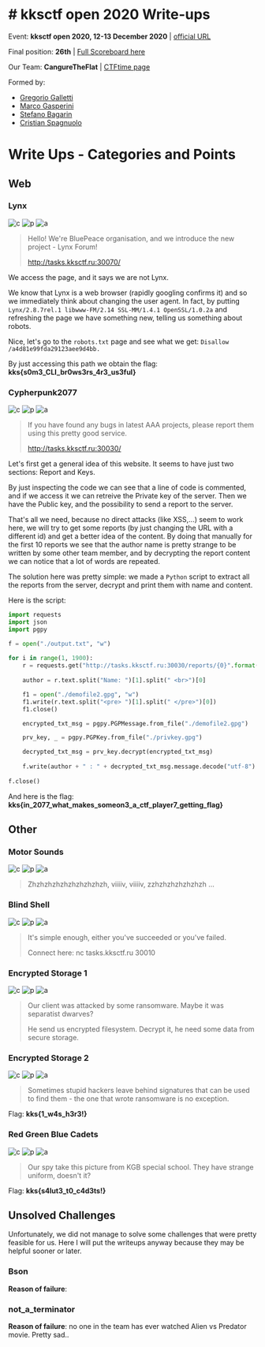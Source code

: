 # \# kksctf open 2020 Write-ups
Event: **kksctf open 2020, 12-13 December 2020** | [official URL](https://open.kksctf.ru/tasks)

Final position: **26th** | [Full Scoreboard here](https://ctftime.org/event/1112)

Our Team: **CangureTheFlat** | [CTFtime page](https://ctftime.org/team/137370)

Formed by: 
* [Gregorio Galletti](https://github.com/gregalletti)
* [Marco Gasperini](https://github.com/marcuz1996)
* [Stefano Bagarin](https://github.com/stepolimi)
* [Cristian Spagnuolo](https://github.com/filippinifra)

# Write Ups - Categories and Points
## Web

### Lynx
![c](https://img.shields.io/badge/Web-green) ![p](https://img.shields.io/badge/Points-204-success) ![a](https://img.shields.io/badge/author-b4g4,_grigg0swagg0-lightgrey)

> Hello! We're BluePeace organisation, and we introduce the new project - Lynx Forum!
>
> http://tasks.kksctf.ru:30070/

We access the page, and it says we are not Lynx. 

We know that Lynx is a web browser (rapidly googling confirms it) and so we immediately think about changing the user agent. In fact, by putting ```Lynx/2.8.7rel.1 libwww-FM/2.14 SSL-MM/1.4.1 OpenSSL/1.0.2a``` and refreshing the page we have something new, telling us something about robots. 

Nice, let's go to the ```robots.txt``` page and see what we get: ```Disallow /a4d81e99fda29123aee9d4bb.```

By just accessing this path we obtain the flag: **kks{s0m3_CLI_br0ws3rs_4r3_us3ful}**

### Cypherpunk2077
![c](https://img.shields.io/badge/Web-green) ![p](https://img.shields.io/badge/Points-392-success) ![a](https://img.shields.io/badge/author-b4g4,_grigg0swagg0-lightgrey)

> If you have found any bugs in latest AAA projects, please report them using this pretty good service.
>
> http://tasks.kksctf.ru:30030/

Let's first get a general idea of this website. It seems to have just two sections: Report and Keys. 

By just inspecting the code we can see that a line of code is commented, and if we access it we can retreive the Private key of the server. Then we have the Public key, and the possibility to send a report to the server. 

That's all we need, because no direct attacks (like XSS,...) seem to work here, we will try to get some reports (by just changing the URL with a different id) and get a better idea of the content. By doing that manually for the first 10 reports we see that the author name is pretty strange to be written by some other team member, and by decrypting the report content we can notice that a lot of words are repeated. 

The solution here was pretty simple: we made a ```Python``` script to extract all the reports from the server, decrypt and print them with name and content. 

Here is the script:
```python
import requests
import json
import pgpy

f = open("./output.txt", "w")
	
for i in range(1, 1900):
	r = requests.get("http://tasks.kksctf.ru:30030/reports/{0}".format(i))
	
	author = r.text.split("Name: ")[1].split(" <br>")[0]

	f1 = open("./demofile2.gpg", "w")
	f1.write(r.text.split("<pre> ")[1].split(" </pre>")[0])
	f1.close()

	encrypted_txt_msg = pgpy.PGPMessage.from_file("./demofile2.gpg")

	prv_key, _ = pgpy.PGPKey.from_file("./privkey.gpg")

	decrypted_txt_msg = prv_key.decrypt(encrypted_txt_msg)
	
	f.write(author + " : " + decrypted_txt_msg.message.decode("utf-8") + '\n')
  
f.close()
```
And here is the flag: **kks{in_2077_what_makes_someon3_a_ctf_player7_getting_flag}**

## Other
### Motor Sounds
![c](https://img.shields.io/badge/Other-blue) ![p](https://img.shields.io/badge/Points-268-success) ![a](https://img.shields.io/badge/author-b4g4,_grigg0swagg0-lightgrey)

> Zhzhzhzhzhzhzhzhzhzh, viiiiv, viiiiv, zzhzhzhzhzhzhzh ...

### Blind Shell
![c](https://img.shields.io/badge/Other-blue) ![p](https://img.shields.io/badge/Points-345-success) ![a](https://img.shields.io/badge/author-b4g4,_grigg0swagg0,_cri-lightgrey)

> It's simple enough, either you've succeeded or you've failed.
>
> Connect here: nc tasks.kksctf.ru 30010

### Encrypted Storage 1
![c](https://img.shields.io/badge/Other-blue) ![p](https://img.shields.io/badge/Points-359-success) ![a](https://img.shields.io/badge/author-marcuz-lightgrey)

> Our client was attacked by some ransomware. Maybe it was separatist dwarves?
>
> He send us encrypted filesystem. Decrypt it, he need some data from secure storage.

### Encrypted Storage 2
![c](https://img.shields.io/badge/Other-blue) ![p](https://img.shields.io/badge/Points-367-success) ![a](https://img.shields.io/badge/author-marcuz-lightgrey)

> Sometimes stupid hackers leave behind signatures that can be used to find them - the one that wrote ransomware is no exception.

Flag: **kks{1_w4s_h3r3!}**


### Red Green Blue Cadets
![c](https://img.shields.io/badge/Other-blue) ![p](https://img.shields.io/badge/Points-411-success) ![a](https://img.shields.io/badge/author-b4g4,_grigg0swagg0-lightgrey)

> Our spy take this picture from KGB special school. They have strange uniform, doesn't it?

Flag: **kks{s4lut3_t0_c4d3ts!}**


## Unsolved Challenges
Unfortunately, we did not manage to solve some challenges that were pretty feasible for us. Here I will put the writeups anyway because they may be helpful sooner or later.

### Bson
**Reason of failure**: 

### not_a_terminator
**Reason of failure**: no one in the team has ever watched Alien vs Predator movie. Pretty sad..



